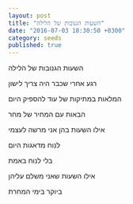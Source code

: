 ```yaml
---
layout: post
title: "השעות הגנובות של הלילה"
date: "2016-07-03 18:30:50 +0300"
category: seeds
published: true
---
```

השעות הגנובות של הלילה

רגע אחרי שכבר היה צריך לישון

המלאות במתיקות של עוד להספיק היום

הבאות עם המחיר של מחר

אילו השעות בהן אני מרשה לעצמי

לנוח מדאגות היום

בלי לנוח באמת

אילו השעות שאני משלם עליהן

ביוקר בימי המחרת
